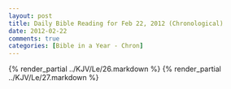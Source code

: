 ```yaml
---
layout: post
title: Daily Bible Reading for Feb 22, 2012 (Chronological)
date: 2012-02-22
comments: true
categories: [Bible in a Year - Chron]
---
```

{% render_partial ../KJV/Le/26.markdown %}
{% render_partial ../KJV/Le/27.markdown %}
